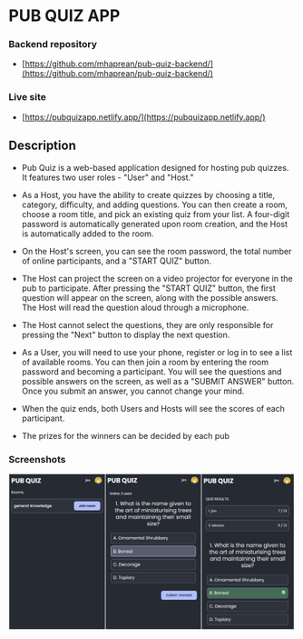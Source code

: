 # PUB QUIZ APP

### Backend repository

- [https://github.com/mhaprean/pub-quiz-backend/](https://github.com/mhaprean/pub-quiz-backend/)

### Live site

- [https://pubquizapp.netlify.app/](https://pubquizapp.netlify.app/)


## Description

- Pub Quiz is a web-based application designed for hosting pub quizzes. It features two user roles - "User" and "Host."

- As a Host, you have the ability to create quizzes by choosing a title, category, difficulty, and adding questions. You can then create a room, choose a room title, and pick an existing quiz from your list. A four-digit password is automatically generated upon room creation, and the Host is automatically added to the room.
- On the Host's screen, you can see the room password, the total number of online participants, and a "START QUIZ" button.
- The Host can project the screen on a video projector for everyone in the pub to participate. After pressing the "START QUIZ" button, the first question will appear on the screen, along with the possible answers. The Host will read the question aloud through a microphone.
- The Host cannot select the questions, they are only responsible for pressing the "Next" button to display the next question.

- As a User, you will need to use your phone, register or log in to see a list of available rooms. You can then join a room by entering the room password and becoming a participant. You will see the questions and possible answers on the screen, as well as a "SUBMIT ANSWER" button. Once you submit an answer, you cannot change your mind.

- When the quiz ends, both Users and Hosts will see the scores of each participant.

- The prizes for the winners can be decided by each pub


### Screenshots

![](./public/screenshots/screenshot.png)

